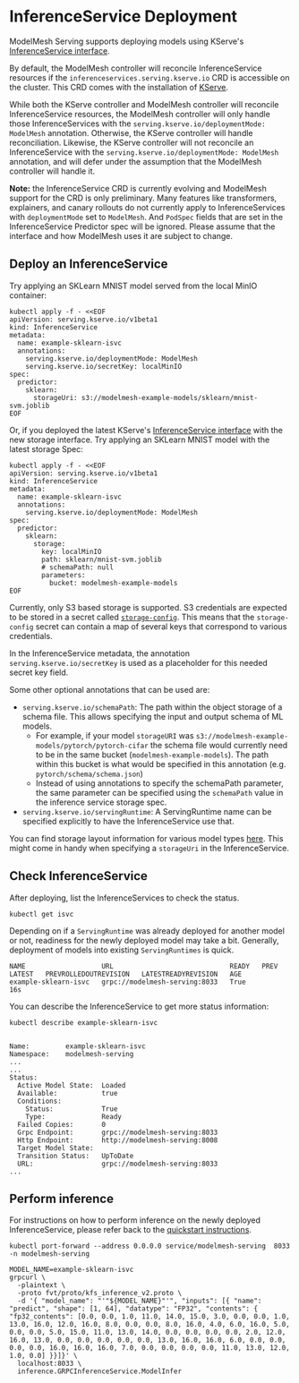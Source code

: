 # InferenceService Deployment

ModelMesh Serving supports deploying models using KServe's
[InferenceService interface](/config/crd/bases/serving.kserve.io_inferenceservices.yaml).

By default, the ModelMesh controller will reconcile InferenceService resources if the
`inferenceservices.serving.kserve.io` CRD is accessible on the cluster. This CRD comes with the installation of
[KServe](https://kserve.github.io/website/).

While both the KServe controller and ModelMesh controller will reconcile InferenceService resources, the ModelMesh controller will
only handle those InferenceServices with the `serving.kserve.io/deploymentMode: ModelMesh` annotation. Otherwise, the KServe controller will
handle reconciliation. Likewise, the KServe controller will not reconcile an InferenceService with the `serving.kserve.io/deploymentMode: ModelMesh`
annotation, and will defer under the assumption that the ModelMesh controller will handle it.

**Note:** the InferenceService CRD is currently evolving and ModelMesh support for the CRD is only preliminary. Many features like transformers, explainers, and canary rollouts do not currently apply to InferenceServices with `deploymentMode` set to `ModelMesh`. And `PodSpec` fields that are set in the InferenceService Predictor spec will be ignored. Please assume that the interface and how ModelMesh uses it are subject to change.

## Deploy an InferenceService

Try applying an SKLearn MNIST model served from the local MinIO container:

```shell
kubectl apply -f - <<EOF
apiVersion: serving.kserve.io/v1beta1
kind: InferenceService
metadata:
  name: example-sklearn-isvc
  annotations:
    serving.kserve.io/deploymentMode: ModelMesh
    serving.kserve.io/secretKey: localMinIO
spec:
  predictor:
    sklearn:
      storageUri: s3://modelmesh-example-models/sklearn/mnist-svm.joblib
EOF
```

Or, if you deployed the latest KServe's [InferenceService interface](/config/crd/bases/serving.kserve.io_inferenceservices.yaml) with the new storage interface. Try applying an SKLearn MNIST model with the latest storage Spec:

```shell
kubectl apply -f - <<EOF
apiVersion: serving.kserve.io/v1beta1
kind: InferenceService
metadata:
  name: example-sklearn-isvc
  annotations:
    serving.kserve.io/deploymentMode: ModelMesh
spec:
  predictor:
    sklearn:
      storage:
        key: localMinIO
        path: sklearn/mnist-svm.joblib
        # schemaPath: null
        parameters:
          bucket: modelmesh-example-models
EOF
```

Currently, only S3 based storage is supported. S3 credentials are expected to be stored in a secret called [`storage-config`](https://github.com/kserve/modelmesh-serving/blob/main/config/default/storage-secret.yaml). This means that the `storage-config` secret can contain a map of several keys that correspond to various credentials.

In the InferenceService metadata, the annotation `serving.kserve.io/secretKey` is used as a placeholder for this needed secret key field.

Some other optional annotations that can be used are:

- `serving.kserve.io/schemaPath`: The path within the object storage of a schema file. This allows specifying the input and output schema of ML models.
  - For example, if your model `storageURI` was `s3://modelmesh-example-models/pytorch/pytorch-cifar` the schema file would currently need to be in the
    same bucket (`modelmesh-example-models`). The path within this bucket is what would be specified in this annotation (e.g. `pytorch/schema/schema.json`)
  - Instead of using annotations to specify the schemaPath parameter, the same parameter can be specified using the `schemaPath` value in the inference service storage spec.
- `serving.kserve.io/servingRuntime`: A ServingRuntime name can be specified explicitly to have the InferenceService use that.

You can find storage layout information for various model types [here](https://github.com/kserve/modelmesh-serving/tree/main/docs/model-types). This might come in handy when specifying a `storageUri` in the InferenceService.

## Check InferenceService

After deploying, list the InferenceServices to check the status.

```shell
kubectl get isvc
```

Depending on if a `ServingRuntime` was already deployed for another model or not, readiness for the newly deployed model may take a bit. Generally, deployment of models into existing `ServingRuntimes` is quick.

```shell
NAME                   URL                             READY   PREV   LATEST   PREVROLLEDOUTREVISION   LATESTREADYREVISION   AGE
example-sklearn-isvc   grpc://modelmesh-serving:8033   True                                                                  16s
```

You can describe the InferenceService to get more status information:

```shell
kubectl describe example-sklearn-isvc


Name:         example-sklearn-isvc
Namespace:    modelmesh-serving
...
...
Status:
  Active Model State:  Loaded
  Available:           true
  Conditions:
    Status:            True
    Type:              Ready
  Failed Copies:       0
  Grpc Endpoint:       grpc://modelmesh-serving:8033
  Http Endpoint:       http://modelmesh-serving:8008
  Target Model State:
  Transition Status:   UpToDate
  URL:                 grpc://modelmesh-serving:8033
...
```

## Perform inference

For instructions on how to perform inference on the newly deployed InferenceService, please refer back to the
[quickstart instructions](./quickstart.md#3-perform-an-inference-request).

```shell
kubectl port-forward --address 0.0.0.0 service/modelmesh-serving  8033 -n modelmesh-serving
```

```shell
MODEL_NAME=example-sklearn-isvc
grpcurl \
  -plaintext \
  -proto fvt/proto/kfs_inference_v2.proto \
  -d '{ "model_name": "'"${MODEL_NAME}"'", "inputs": [{ "name": "predict", "shape": [1, 64], "datatype": "FP32", "contents": { "fp32_contents": [0.0, 0.0, 1.0, 11.0, 14.0, 15.0, 3.0, 0.0, 0.0, 1.0, 13.0, 16.0, 12.0, 16.0, 8.0, 0.0, 0.0, 8.0, 16.0, 4.0, 6.0, 16.0, 5.0, 0.0, 0.0, 5.0, 15.0, 11.0, 13.0, 14.0, 0.0, 0.0, 0.0, 0.0, 2.0, 12.0, 16.0, 13.0, 0.0, 0.0, 0.0, 0.0, 0.0, 13.0, 16.0, 16.0, 6.0, 0.0, 0.0, 0.0, 0.0, 16.0, 16.0, 16.0, 7.0, 0.0, 0.0, 0.0, 0.0, 11.0, 13.0, 12.0, 1.0, 0.0] }}]}' \
  localhost:8033 \
  inference.GRPCInferenceService.ModelInfer
```
